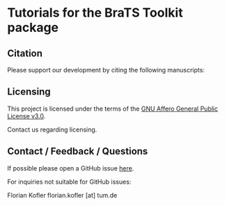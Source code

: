 # Tutorials for the BraTS Toolkit package
<!-- TODO -->
<!-- This folder contains several Jupyter notebooks to showcase different possible use cases of the [AURORA package](https://github.com/BrainLesion/AURORA).
Please have a look at the Jupyter notebooks. -->


## Citation
Please support our development by citing the following manuscripts:

<!-- TODO -->

## Licensing

This project is licensed under the terms of the [GNU Affero General Public License v3.0](https://www.gnu.org/licenses/agpl-3.0.de.html).

Contact us regarding licensing.

## Contact / Feedback / Questions

If possible please open a GitHub issue [here](https://github.com/neuronflow/AURORA/issues).

For inquiries not suitable for GitHub issues:

Florian Kofler
florian.kofler [at] tum.de
